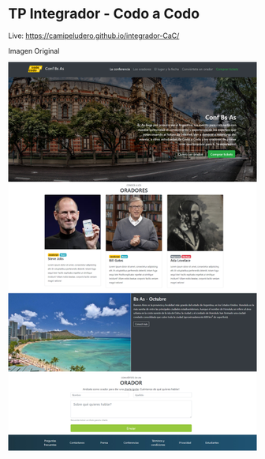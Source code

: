 # TP Integrador - Codo a Codo

Live: https://camipeludero.github.io/integrador-CaC/

Imagen Original

![Final Imagen TP Integrador](https://github.com/camipeludero/integrador-CaC/blob/main/images/final_front_2021.jpg?raw=true)
